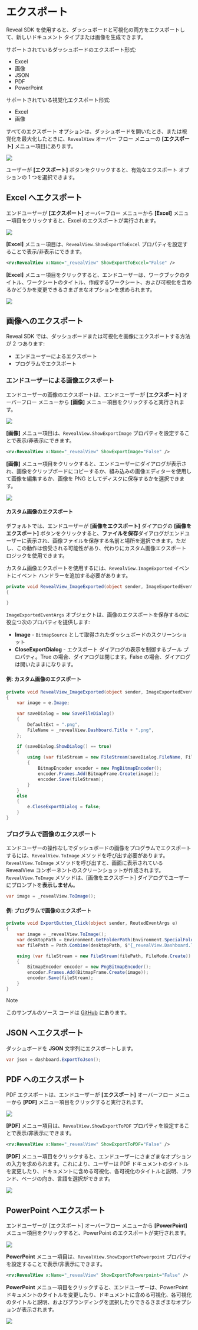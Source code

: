 # エクスポート

Reveal SDK を使用すると、ダッシュボードと可視化の両方をエクスポートして、新しいドキュメント タイプまたは画像を生成できます。

サポートされているダッシュボードのエクスポート形式:
- Excel
- 画像
- JSON
- PDF
- PowerPoint

サポートされている視覚化エクスポート形式:
- Excel
- 画像

すべてのエクスポート オプションは、ダッシュボードを開いたとき、または視覚化を最大化したときに、`RevealView` オーバー フロー メニューの **[エクスポート]** メニュー項目にあります。

![](images/export-menu-item.jpg)

ユーザーが **[エクスポート]** ボタンをクリックすると、有効なエクスポート オプションの 1 つを選択できます。

## Excel へエクスポート
エンドユーザーが **[エクスポート]** オーバーフロー メニューから **[Excel]** メニュー項目をクリックすると、Excel のエクスポートが実行されます。

![](images/export-excel.jpg)

**[Excel]** メニュー項目は、`RevealView.ShowExportToExcel` プロパティを設定することで表示/非表示にできます。

```xml
<rv:RevealView x:Name="_revealView" ShowExportToExcel="False" />
```

**[Excel]** メニュー項目をクリックすると、エンドユーザーは、ワークブックのタイトル、ワークシートのタイトル、作成するワークシート、および可視化を含めるかどうかを変更できるさまざまなオプションを求められます。

![](images/export-excel-options.jpg)


## 画像へのエクスポート
Reveal SDK では、ダッシュボードまたは可視化を画像にエクスポートする方法が 2 つあります:
- エンドユーザーによるエクスポート
- プログラムでエクスポート

### エンドユーザーによる画像エクスポート
エンドユーザーの画像のエクスポートは、エンドユーザーが **[エクスポート]** オーバーフロー メニューから **[画像]** メニュー項目をクリックすると実行されます。

![](images/export-image.jpg)

**[画像]** メニュー項目は、`RevealView.ShowExportImage` プロパティを設定することで表示/非表示にできます。

```xml
<rv:RevealView x:Name="_revealView" ShowExportImage="False" />
```

**[画像]** メニュー項目をクリックすると、エンドユーザーにダイアログが表示され、画像をクリップボードにコピーするか、組み込みの画像エディターを使用して画像を編集するか、画像を PNG としてディスクに保存するかを選択できます。

![](images/export-image-options.jpg)

#### カスタム画像のエクスポート
デフォルトでは、エンドユーザーが **[画像をエクスポート]** ダイアログの **[画像をエクスポート]** ボタンをクリックすると、**ファイルを保存**ダイアログがエンドユーザーに表示され、画像ファイルを保存する名前と場所を選択できます。ただし、この動作は傍受される可能性があり、代わりにカスタム画像エクスポート ロジックを使用できます。

カスタム画像エクスポートを使用するには、`RevealView.ImageExported` イベントにイベント ハンドラーを追加する必要があります。

```cs
private void RevealView_ImageExported(object sender, ImageExportedEventArgs e)
{

}
```

`ImageExportedEventArgs` オブジェクトは、画像のエクスポートを保存するのに役立つ次のプロパティを提供します:
- **Image** - `BitmapSource` として取得されたダッシュボードのスクリーンショット
- **CloseExportDialog** - エクスポート ダイアログの表示を制御するブール プロパティ。True の場合、ダイアログは閉じます。False の場合、ダイアログは開いたままになります。

#### 例: カスタム画像のエクスポート

```cs
private void RevealView_ImageExported(object sender, ImageExportedEventArgs e)
{
    var image = e.Image;

    var saveDialog = new SaveFileDialog()
    {
        DefaultExt = ".png",
        FileName = _revealView.Dashboard.Title + ".png",
    };

    if (saveDialog.ShowDialog() == true)
    {
        using (var fileStream = new FileStream(saveDialog.FileName, FileMode.Create))
        {
            BitmapEncoder encoder = new PngBitmapEncoder();
            encoder.Frames.Add(BitmapFrame.Create(image));
            encoder.Save(fileStream);
        }
    }
    else
    {
        e.CloseExportDialog = false;
    }
}

```

### プログラムで画像のエクスポート
エンドユーザーの操作なしでダッシュボードの画像をプログラムでエクスポートするには、`RevealView.ToImage` メソッドを呼び出す必要があります。`RevealView.ToImage` メソッドを呼び出すと、画面に表示されている RevealView コンポーネントのスクリーンショットが作成されます。``RevealView.ToImage`` メソッドは、[画像をエクスポート] ダイアログでユーザーにプロンプトを**表示しません**。

```cs
var image = _revealView.ToImage();
```

#### 例: プログラムで画像のエクスポート

```cs
private void ExportButton_Click(object sender, RoutedEventArgs e)
{
    var image = _revealView.ToImage();
    var desktopPath = Environment.GetFolderPath(Environment.SpecialFolder.DesktopDirectory);
    var filePath = Path.Combine(desktopPath, $"{_revealView.Dashboard.Title}.png");

    using (var fileStream = new FileStream(filePath, FileMode.Create))
    {
        BitmapEncoder encoder = new PngBitmapEncoder();
        encoder.Frames.Add(BitmapFrame.Create(image));
        encoder.Save(fileStream);
    }            
}
```

> [!NOTE]
> このサンプルのソース コードは [GitHub](https://github.com/RevealBi/sdk-samples-wpf/tree/master/Exporting-Image) にあります。

## JSON へエクスポート
ダッシュボードを **JSON** 文字列にエクスポートします。

```cs
var json = dashboard.ExportToJson();
```

## PDF へのエクスポート
PDF エクスポートは、エンドユーザーが **[エクスポート]** オーバーフロー メニューから **[PDF]** メニュー項目をクリックすると実行されます。

![](images/export-pdf.jpg)

**[PDF]** メニュー項目は、`RevealView.ShowExportToPDF` プロパティを設定することで表示/非表示にできます。

```xml
<rv:RevealView x:Name="_revealView" ShowExportToPDF="False" />
```

**[PDF]** メニュー項目をクリックすると、エンドユーザーにさまざまなオプションの入力を求められます。これにより、ユーザーは PDF ドキュメントのタイトルを変更したり、ドキュメントに含める可視化、各可視化のタイトルと説明、ブランド、ページの向き、言語を選択ができます。

![](images/export-pdf-options.jpg)

## PowerPoint へエクスポート
エンドユーザーが [エクスポート] オーバーフロー メニューから **[PowerPoint]** メニュー項目をクリックすると、PowerPoint のエクスポートが実行されます。

![](images/export-powerpoint.jpg)

**PowerPoint** メニュー項目は、`RevealView.ShowExportToPowerpoint` プロパティを設定することで表示/非表示にできます。

```xml
<rv:RevealView x:Name="_revealView" ShowExportToPowerpoint="False" />
```

**PowerPoint** メニュー項目をクリックすると、エンドユーザーは、PowerPoint ドキュメントのタイトルを変更したり、ドキュメントに含める可視化、各可視化のタイトルと説明、およびブランディングを選択したりできるさまざまなオプションが表示されます。

![](images/export-powerpoint-options.jpg)